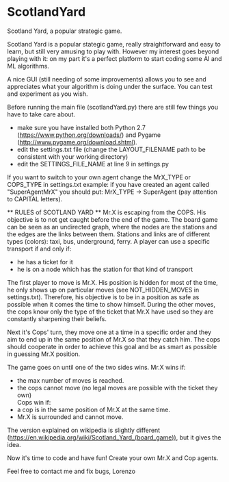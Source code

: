 # ScotlandYard
Scotland Yard, a popular strategic game.

Scotland Yard is a popular stategic game, really straightforward and easy to learn, but still very amusing to play with. However my interest goes beyond playing with it: on my part it's a perfect platform to start coding some AI and ML algorithms.

A nice GUI (still needing of some improvements) allows you to see and appreciates what your algorithm is doing under the surface. You can test and experiment as you wish.

Before running the main file (scotlandYard.py) there are still few things you have to take care about.
- make sure you have installed both Python 2.7 (https://www.python.org/downloads/) and Pygame (http://www.pygame.org/download.shtml).
- edit the settings.txt file (change the LAYOUT_FILENAME path to be consistent with your working directory)
- edit the SETTINGS_FILE_NAME at line 9 in settings.py

If you want to switch to your own agent change the MrX_TYPE or COPS_TYPE in settings.txt
example: if you have created an agent called "SuperAgentMrX" you should put: MrX_TYPE -> SuperAgent (pay attention to CAPITAL letters). 

** RULES of SCOTLAND YARD **
Mr.X is escaping from the COPS. His objective is to not get caught before the end of the game. 
The board game can be seen as an undirected graph, where the nodes are the stations and the edges are the links between them. Stations and links are of different types (colors): taxi, bus, underground, ferry. 
A player can use a specific transport if and only if:
- he has a ticket for it
- he is on a node which has the station for that kind of transport

The first player to move is Mr.X. His position is hidden for most of the time, he only shows up on particular moves (see NOT_HIDDEN_MOVES in settings.txt). Therefore, his objective is to be in a position as safe as possible when it comes the time to show himself. During the other moves, the cops know only the type of the ticket that Mr.X have used so they are constantly sharpening their beliefs.

Next it's Cops' turn, they move one at a time in a specific order and they aim to end up in the same position of Mr.X so that they catch him. The cops should cooperate in order to achieve this goal and be as smart as possible in guessing Mr.X position.

The game goes on until one of the two sides wins.
Mr.X wins if:
  - the max number of moves is reached.
  - the cops cannot move (no legal moves are possible with the ticket they own)                                                        
Cops win if:
  - a cop is in the same position of Mr.X at the same time.
  - Mr.X is surrounded and cannot move.

The version explained on wikipedia is slightly different (https://en.wikipedia.org/wiki/Scotland_Yard_(board_game)), but it gives the idea.

Now it's time to code and have fun! Create your own Mr.X and Cop agents. 

Feel free to contact me and fix bugs,
Lorenzo
